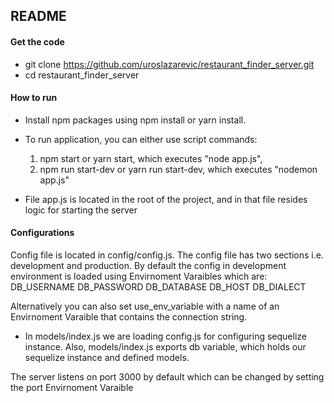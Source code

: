 ## README

#### Get the code

-   git clone https://github.com/uroslazarevic/restaurant_finder_server.git
-   cd restaurant_finder_server

#### How to run

-   Install npm packages using npm install or yarn install.
-   To run application, you can either use script commands:

    1. npm start or yarn start, which executes "node app.js",
    2. npm run start-dev or yarn run start-dev, which executes "nodemon app.js"

-   File app.js is located in the root of the project, and in that file resides logic for starting the server

#### Configurations

Config file is located in config/config.js. The config file has two sections i.e. development and production.
By default the config in development environment is loaded using Envirnoment Varaibles which are:
DB_USERNAME
DB_PASSWORD
DB_DATABASE
DB_HOST
DB_DIALECT

Alternatively you can also set use_env_variable with a name of an Envirnoment Varaible that contains the connection string.

-   In models/index.js we are loading config.js for configuring sequelize instance. Also, models/index.js exports db variable, which holds our sequelize instance and defined models.

The server listens on port 3000 by default which can be changed by setting the port Envirnoment Varaible
